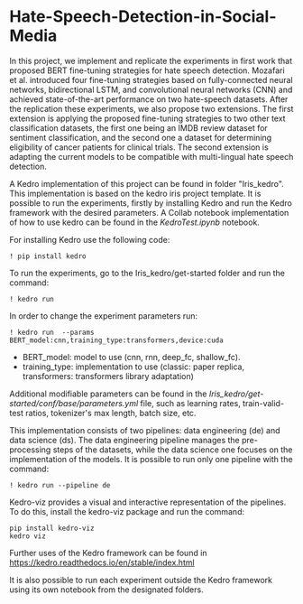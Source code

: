 # Hate-Speech-Detection-in-Social-Media

In  this  project,  we  implement and replicate the experiments in 
first work that proposed BERT fine-tuning strategies for hate 
speech  detection. Mozafari  et al. introduced four fine-tuning 
strategies based on fully-connected neural networks, bidirectional LSTM,
and  convolutional neural networks (CNN) and achieved 
state-of-the-art performance on two hate-speech datasets. After the 
replication these experiments, we also propose two extensions. The 
first extension is applying the proposed fine-tuning strategies to 
two other text classification datasets, the first one being an IMDB 
review dataset for sentiment classification, and the second one a 
dataset for determining eligibility of cancer patients for clinical 
trials. The second extension is adapting the current models to be 
compatible with multi-lingual hate speech detection.

A Kedro implementation of this project can be found in folder "Iris_kedro". 
This implementation is based on the kedro iris project template.
It is possible to run the experiments, firstly by installing Kedro and run
the Kedro framework with the desired parameters. A Collab notebook implementation
of how to use kedro can be found in the *KedroTest.ipynb* notebook.

For installing Kedro use the following code: 
```
! pip install kedro
```

To run the experiments, go to the Iris_kedro/get-started folder and
run the command:
```
! kedro run
```

In order to change the experiment parameters run:
```
! kedro run  --params BERT_model:cnn,training_type:transformers,device:cuda
```

- BERT_model: model to use (cnn, rnn, deep_fc, shallow_fc).
- training_type: implementation to use (classic: paper replica, transformers: transformers library adaptation)

Additional modifiable parameters can be found in the
*Iris_kedro/get-started/conf/base/parameters.yml* file, such as
learning rates, train-valid-test ratios, tokenizer's max length,
batch size, etc.

This implementation consists of two pipelines: data engineering (de) and data science (ds).
The data engineering pipeline manages the pre-processing steps of the datasets, while the data
science one focuses on the implementation of the models. It is possible to run only one
pipeline with the command:
```
! kedro run --pipeline de
```

Kedro-viz provides a visual and interactive representation of the pipelines. To do this,
install the kedro-viz package and run the command:
```
pip install kedro-viz
kedro viz
```

Further uses of the Kedro framework can be found in https://kedro.readthedocs.io/en/stable/index.html

It is also possible to run each experiment outside the Kedro framework using its own notebook from the designated folders.

